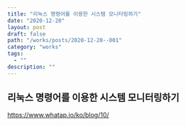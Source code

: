 ```yaml
---
title: "리눅스 명령어를 이용한 시스템 모니터링하기"
date: "2020-12-20"
layout: post
draft: false
path: "/works/posts/2020-12-20--001"
category: "works"
tags:
  - ""
description: ""
---
```


## 리눅스 명령어를 이용한 시스템 모니터링하기
https://www.whatap.io/ko/blog/10/
